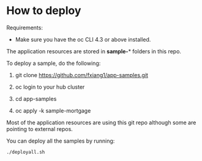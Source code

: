 # How to deploy

Requirements:
- Make sure you have the oc CLI 4.3 or above installed.

The application resources are stored in **sample-*** folders in this repo.

To deploy a sample, do the following:

1. git clone https://github.com/fxiang1/app-samples.git

2. oc login to your hub cluster

3. cd app-samples

4. oc apply -k sample-mortgage

Most of the application resources are using this git repo although some are pointing to external repos.

You can deploy all the samples by running:

`./deployall.sh`
